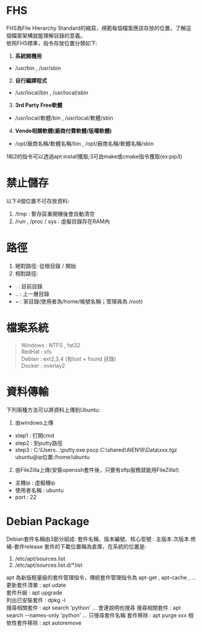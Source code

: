 # FHS
FHS為File Hierarchy Standard的縮寫，規範每個檔案應該存放的位置，了解這個檔案架構就能理解目錄的意義。  
依照FHS標準，指令存放位置分類如下:
1. **系統開機用**
  - /usr/bin , /usr/sbin
2. **自行編譯程式**
  - /usr/local/bin , /usr/local/sbin
3. **3rd Party Free軟體**
  - /usr/local/軟體/bin , /usr/local/軟體/sbin 
4. **Vende相關軟體(廠商付費軟體/版權軟體)**
  - /opt/廠商名稱/軟體名稱/bin ,  /opt/廠商名稱/軟體名稱/sbin

1和2的指令可以透過apt install獲取;3可由make或cmake指令獲取(ex:pip3)

# 禁止儲存
以下4個位置不可存放資料:
1. /tmp : 暫存區重開機後會自動清空
2. /run , /proc / sys : 虛擬目錄存在RAM內

# 路徑
1. 絕對路徑: 從根目錄 / 開始
2. 相對路徑: 
  - . : 目前目錄
  - .. : 上一層目錄
  - ~ : 家目錄(使用者為/home/帳號名稱；管理員為 /root)

# 檔案系統
> Windows :  NTFS , fat32  
> RedHat : xfs  
> Debian : ext2,3,4 (有lost + found 目錄)  
> Docker : overlay2  

# 資料傳輸
下列兩種方法可以將資料上傳到Ubuntu:
1. 由windows上傳
  - step1 : 打開cmd
  - step2 : 到putty路徑
  - step3 : C:\Users\...\putty.exe pscp C:\shared\AIEN18\Data\xxx.tgz ubuntu@ip位置:/home/ubuntu
2. 由FileZilla上傳(安裝openssh套件後，只要有sftp服務就能用FileZilla!)
  - 主機ip : 虛擬機ip
  - 使用者名稱 : ubuntu
  - port : 22

# Debian Package
Debian套件名稱由3部分組成: 套件名稱、版本編號、核心型號 : 主版本.次版本.修補-套件release
套件的下載位置稱為倉庫，在系統的位置是:  
1. /etc/apt/sources.list
2. /etc/apt/sources.list.d/*.list

apt 為新版輕量級的套件管理指令，傳統套件管理指令為 apt-get , apt-cache , ...   
更新套件清單 : apt udate  
套件升級 : apt upgrade  
列出已安裝套件 : dpkg -l  
搜尋相關套件 : apt search 'python' ... 會連說明也搜尋
搜尋相關套件 : apt search --names-only 'python' ... 只搜尋套件名稱
套件移除 : apt purge xxx 
相依性套件移除 : apt autoremove
